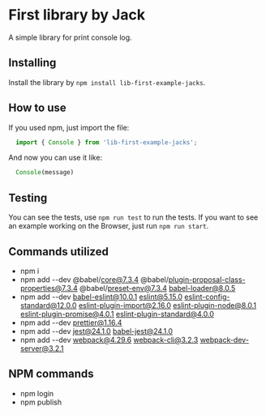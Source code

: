 # First library by Jack

A simple library for print console log.

## Installing

Install the library by `npm install lib-first-example-jacks`.

## How to use

If you used npm, just import the file:

```js
  import { Console } from 'lib-first-example-jacks';
```

And now you can use it like:

```js
  Console(message)
```

## Testing

You can see the tests, use `npm run test` to run the tests.
If you want to see an example working on the Browser, just run `npm run start`.

## Commands utilized
- npm i
- npm add --dev @babel/core@7.3.4 @babel/plugin-proposal-class-properties@7.3.4 @babel/preset-env@7.3.4 babel-loader@8.0.5
- npm add --dev babel-eslint@10.0.1 eslint@5.15.0 eslint-config-standard@12.0.0 eslint-plugin-import@2.16.0 eslint-plugin-node@8.0.1 eslint-plugin-promise@4.0.1 eslint-plugin-standard@4.0.0
- npm add --dev prettier@1.16.4
- npm add --dev jest@24.1.0 babel-jest@24.1.0
- npm add --dev webpack@4.29.6 webpack-cli@3.2.3 webpack-dev-server@3.2.1

## NPM commands
- npm login
- npm publish
